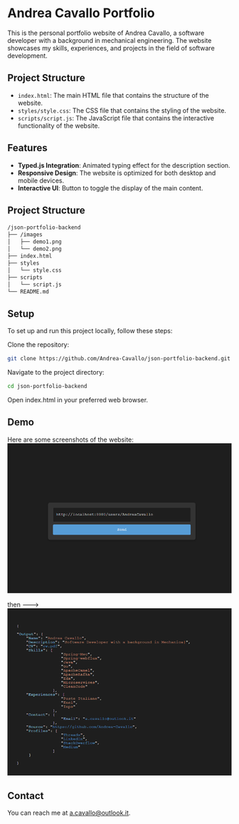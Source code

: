 # Andrea Cavallo Portfolio

This is the personal portfolio website of Andrea Cavallo, a software developer with a background in mechanical engineering. The website showcases my skills, experiences, and projects in the field of software development.

## Project Structure

- `index.html`: The main HTML file that contains the structure of the website.
- `styles/style.css`: The CSS file that contains the styling of the website.
- `scripts/script.js`: The JavaScript file that contains the interactive functionality of the website.

## Features

- **Typed.js Integration**: Animated typing effect for the description section.
- **Responsive Design**: The website is optimized for both desktop and mobile devices.
- **Interactive UI**: Button to toggle the display of the main content.

## Project Structure

```text
/json-portfolio-backend
├── /images
│   ├── demo1.png
│   └── demo2.png
├── index.html
├── styles
│   └── style.css
├── scripts
│   └── script.js
└── README.md
```

## Setup

To set up and run this project locally, follow these steps:

Clone the repository:
   ```sh
   git clone https://github.com/Andrea-Cavallo/json-portfolio-backend.git
  ```

Navigate to the project directory:
   ```sh
cd json-portfolio-backend
   ```

Open index.html in your preferred web browser.


## Demo
Here are some screenshots of the website:
![Get User](img/get.png)

then --->
![Output](img/output.png)




## Contact
You can reach me at a.cavallo@outlook.it.

